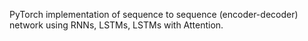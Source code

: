 PyTorch implementation of sequence to sequence (encoder-decoder) network using RNNs, LSTMs, LSTMs with Attention.
